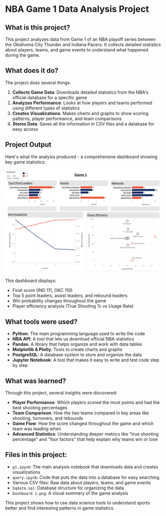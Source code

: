 # NBA Game 1 Data Analysis Project

## What is this project?

This project analyzes data from Game 1 of an NBA playoff series between the Oklahoma City Thunder and Indiana Pacers. It collects detailed statistics about players, teams, and game events to understand what happened during the game.

## What does it do?

The project does several things:

1. **Collects Game Data**: Downloads detailed statistics from the NBA's official database for a specific game
2. **Analyzes Performance**: Looks at how players and teams performed using different types of statistics
3. **Creates Visualizations**: Makes charts and graphs to show scoring patterns, player performance, and team comparisons
4. **Stores Data**: Saves all the information in CSV files and a database for easy access

## Project Output 

Here's what the analysis produced - a comprehensive dashboard showing key game statistics:

![Game 1 Dashboard](Dashboard%201.png)

This dashboard displays:
- Final score (IND 111, OKC 110)
- Top 5 point leaders, assist leaders, and rebound leaders
- Win probability changes throughout the game
- Player efficiency analysis (True Shooting % vs Usage Rate)

## What tools were used?

- **Python**: The main programming language used to write the code
- **NBA API**: A tool that lets us download official NBA statistics
- **Pandas**: A library that helps organize and work with data tables
- **Matplotlib & Plotly**: Tools to create charts and graphs
- **PostgreSQL**: A database system to store and organize the data
- **Jupyter Notebook**: A tool that makes it easy to write and test code step by step

## What was learned?

Through this project, several insights were discovered:

- **Player Performance**: Which players scored the most points and had the best shooting percentages
- **Team Comparison**: How the two teams compared in key areas like shooting, turnovers, and rebounds
- **Game Flow**: How the score changed throughout the game and which team was leading when
- **Advanced Statistics**: Understanding deeper metrics like "true shooting percentage" and "four factors" that help explain why teams win or lose

## Files in this project:

- `g1.ipynb`: The main analysis notebook that downloads data and creates visualizations
- `query.ipynb`: Code that puts the data into a database for easy searching
- Various CSV files: Raw data about players, teams, and game events
- `Sqdata.sql`: Database structure for organizing the data
- `Dashboard 1.png`: A visual summary of the game analysis

This project shows how to use data science tools to understand sports better and find interesting patterns in game statistics.
